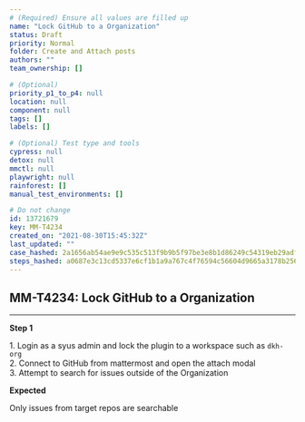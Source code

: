 ```yaml
---
# (Required) Ensure all values are filled up
name: "Lock GitHub to a Organization"
status: Draft
priority: Normal
folder: Create and Attach posts
authors: ""
team_ownership: []

# (Optional)
priority_p1_to_p4: null
location: null
component: null
tags: []
labels: []

# (Optional) Test type and tools
cypress: null
detox: null
mmctl: null
playwright: null
rainforest: []
manual_test_environments: []

# Do not change
id: 13721679
key: MM-T4234
created_on: "2021-08-30T15:45:32Z"
last_updated: ""
case_hashed: 2a1656ab54ae9e9c535c513f9b9b5f97be3e8b1d86249c54319eb29adf6ac881c33cc06321da1f54b80d7589ac432672
steps_hashed: a0687e3c13cd5337e6cf1b1a9a767c4f76594c56604d9665a3178b2567be94f8008110c814d25fb3fd47378ad907457f
---
```


<!-- (Auto-generated) Based on frontmatter's "key" and "name" -->

## MM-T4234: Lock GitHub to a Organization

---

**Step 1**

1\. Login as a syus admin and lock the plugin to a workspace such as `dkh-org`\
2\. Connect to GitHub from mattermost and open the attach modal\
3\. Attempt to search for issues outside of the Organization

**Expected**

Only issues from target repos are searchable
